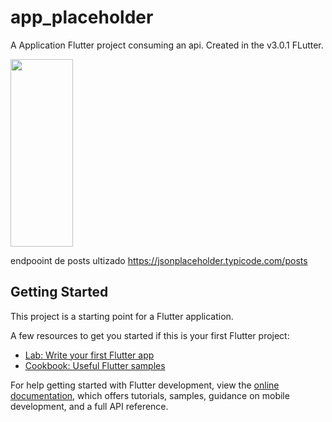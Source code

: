 # app_placeholder

A Application Flutter project consuming an api.
Created in the v3.0.1 FLutter.

<p float="left">
  <img src="https://github.com/DavidCarrilho/app_placeholder/blob/main/screenshot/gif.gif" width="100" height="300" />
</p>

endpooint de posts ultizado
<https://jsonplaceholder.typicode.com/posts>

## Getting Started

This project is a starting point for a Flutter application.

A few resources to get you started if this is your first Flutter project:

- [Lab: Write your first Flutter app](https://docs.flutter.dev/get-started/codelab)
- [Cookbook: Useful Flutter samples](https://docs.flutter.dev/cookbook)

For help getting started with Flutter development, view the
[online documentation](https://docs.flutter.dev/), which offers tutorials,
samples, guidance on mobile development, and a full API reference.
